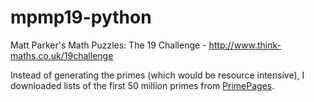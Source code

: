 # mpmp19-python

Matt Parker's Math Puzzles: The 19 Challenge - http://www.think-maths.co.uk/19challenge 


Instead of generating the primes (which would be resource intensive), I downloaded lists of the first 50 million primes from [PrimePages](https://primes.utm.edu/lists/small/millions/).

